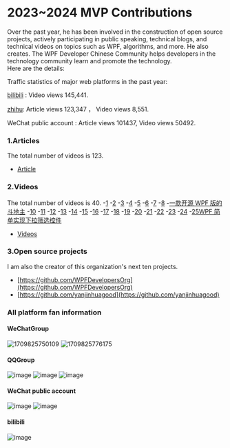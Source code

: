 # 2023~2024 MVP Contributions

Over the past year, he has been involved in the construction of open source projects, actively participating in public speaking, technical blogs, and technical videos on topics such as WPF, algorithms, and more. He also creates. The WPF Developer Chinese Community helps developers in the technology community learn and promote the technology.  
Here are the details:

Traffic statistics of major web platforms in the past year:

[bilibili](https://space.bilibili.com/320207474?spm_id_from=333.1007.0.0) : Video views 145,441.

[zhihu](https://www.zhihu.com/people/WPFDevelopers): Article views 123,347 ， Video views 8,551.

WeChat public account : Article views 101437, Video views 50492.

### 1.Articles   
The total number of videos is 123.
   - [Article](https://github.com/yanjinhuagood/BlogDirectory/blob/main/2023.md)

### 2.Videos
The total number of videos is 40.
   -[1](https://www.bilibili.com/video/BV19m411U7To/)
   -[2](https://www.bilibili.com/video/BV1ej421D7Mb/)
   -[3](https://www.bilibili.com/video/BV1kx4y1Z73F/)
   -[4](https://www.bilibili.com/video/BV18K4y1q7XW/)
   -[5](https://www.bilibili.com/video/BV1Xi4y187Pe/)
   -[6](https://www.bilibili.com/video/BV11c411U7k2/)
   -[7](https://www.bilibili.com/video/BV1F64y1779W/)
   -[8](https://www.bilibili.com/video/BV1aC4y1P7nR/?vd_source=e3038596252772293ff626eb2462b9c9)
   -[一款开源 WPF 版的斗地主](https://www.bilibili.com/video/BV12c41167My/?vd_source=e3038596252772293ff626eb2462b9c9)
   -[10](https://www.bilibili.com/video/BV1WG41127qM/)
   -[11](https://www.bilibili.com/video/BV1Vj411h72t/?vd_source=e3038596252772293ff626eb2462b9c9)
   -[12](https://www.bilibili.com/video/BV1Tm4y1V7YD/?vd_source=e3038596252772293ff626eb2462b9c9)
   -[13](https://www.bilibili.com/video/BV1dr4y1R7m5/)
   -[14](https://www.bilibili.com/video/BV1uP411Y7k5/)
   -[15](https://www.bilibili.com/video/BV1UN411i71B/?vd_source=e3038596252772293ff626eb2462b9c9)
   -[16](https://www.bilibili.com/video/BV1Dm4y1n7jv/)
   -[17](https://www.bilibili.com/video/BV1oF411y7ip/?vd_source=e3038596252772293ff626eb2462b9c9)
   -[18](https://www.bilibili.com/video/BV1Nk4y1N7n9/?vd_source=e3038596252772293ff626eb2462b9c9)
   -[19](https://www.bilibili.com/video/BV1JX4y1s7Ns/?vd_source=e3038596252772293ff626eb2462b9c9)
   -[20](https://www.bilibili.com/video/BV1mM4y1Y7SY/)
   -[21](https://www.bilibili.com/video/BV1fX4y1875c/)
   -[22](https://www.bilibili.com/video/BV1Tm4y1q7uF/)
   -[23](https://www.bilibili.com/video/BV1Hs4y1i7VU/?vd_source=e3038596252772293ff626eb2462b9c9)
   -[24](https://www.bilibili.com/video/BV1FX4y1a7xR/)
   -[25WPF 简单实现下拉筛选控件](https://www.bilibili.com/video/BV1wX4y1C7KS/)
   
   - [Videos](https://space.bilibili.com/320207474/channel/collectiondetail?sid=112994)
   
### 3.Open source projects
I am also the creator of this organization's next ten projects.
   - [https://github.com/WPFDevelopersOrg](https://github.com/WPFDevelopersOrg)
   - [https://github.com/yanjinhuagood](https://github.com/yanjinhuagood)

### All platform fan information

#### WeChatGroup
![1709825750109](https://github.com/yanjinhuagood/BlogDirectory/assets/23089734/839ce3c8-018d-47e0-8f47-50f67cd094aa)
![1709825776175](https://github.com/yanjinhuagood/BlogDirectory/assets/23089734/deac1c14-ff27-4097-b7e7-c4b424794424)


#### QQGroup
![image](https://github.com/yanjinhuagood/BlogDirectory/assets/23089734/d5b7fe04-d845-43c8-b636-6e5e19c54424)
![image](https://github.com/yanjinhuagood/BlogDirectory/assets/23089734/f99b6297-0660-4c93-9ed7-56617fb50deb)
![image](https://github.com/yanjinhuagood/BlogDirectory/assets/23089734/b2667e93-a854-4719-adea-4e91eb82e589)


#### WeChat public account
![image](https://github.com/yanjinhuagood/BlogDirectory/assets/23089734/47ba1572-0b73-4a3d-805b-698c5ec0e35b)
![image](https://github.com/yanjinhuagood/BlogDirectory/assets/23089734/4338010e-08a9-44fa-a817-5c20457ccb96)

#### bilibili
![image](https://user-images.githubusercontent.com/23089734/226178204-83358849-a77c-4ca6-9047-2e4dc89567a1.png)

